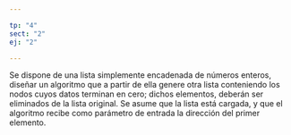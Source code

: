 ```yaml
---

tp: "4"
sect: "2"
ej: "2"

---
```


Se dispone de una lista simplemente encadenada de números enteros, diseñar un algoritmo que a partir de ella genere otra lista conteniendo los nodos cuyos datos terminan en cero; dichos elementos, deberán ser eliminados de la lista original. Se asume que la lista está cargada, y que el algoritmo recibe como parámetro de entrada la dirección del primer elemento.